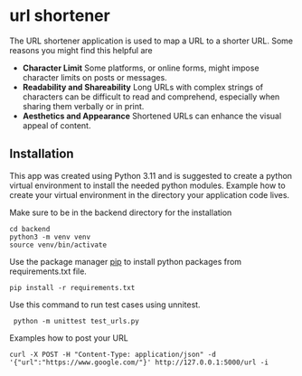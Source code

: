 # url shortener


The URL shortener application is used to map a URL to a shorter URL. Some reasons you might find this helpful are


- **Character Limit** Some platforms, or online forms, might impose character limits on posts or messages. 
- **Readability and Shareability**  Long URLs with complex strings of characters can be difficult to read and comprehend, especially when sharing them verbally or in print. 
- **Aesthetics and Appearance** Shortened URLs can enhance the visual appeal of content.


## Installation

This app was created using Python 3.11 and is suggested to create a python virtual environment to install the needed python modules.
Example how to create your virtual environment in the directory your application code lives. 

Make sure to be in the backend directory for the installation
```
cd backend
python3 -m venv venv
source venv/bin/activate

```

Use the package manager [pip](https://pip.pypa.io/en/stable/) to install python packages from requirements.txt file.

```
pip install -r requirements.txt

```

Use this command to run test cases using unnitest.

```
 python -m unittest test_urls.py

```
Examples how to post your URL
```
curl -X POST -H "Content-Type: application/json" -d '{"url":"https://www.google.com/"}' http://127.0.0.1:5000/url -i
```






